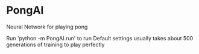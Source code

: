# PongAI
Neural Network for playing pong

Run 'python -m PongAI.run' to run
Default settings usually takes about 500 generations of training to play perfectly
